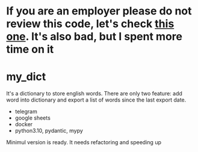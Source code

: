 # If you are an employer please do not review this code, let's check [this one](https://github.com/borisevich-a-v/lang_channel). It's also bad, but I spent more time on it 

# my_dict

It's a dictionary to store english words. There are only two feature: add word into dictionary and export a list of words since the last export date.

- telegram
- google sheets
- docker
- python3.10, pydantic, mypy

Minimul version is ready. It needs refactoring and speeding up
